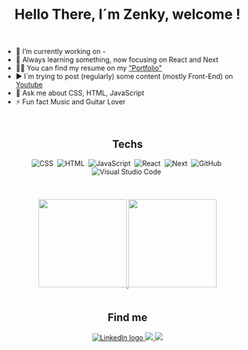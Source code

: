 <h1 align='center'> Hello There, I´m Zenky, welcome ! </h1>
<br />

* 🔭 I’m currently working on - <br>
* 🌱 Always learning something, now focusing on React and Next <br>
* 👨‍💻 You can find my resume on my ["Portfolio"](https://www.bzenky.com) <br>
* ▶️ I´m trying to post (regularly) some content (mostly Front-End) on [Youtube](https://www.youtube.com/channel/UCCe8rx30_1ZJ6M4oPzSJHiA) <br>
* 💬 Ask me about CSS, HTML, JavaScript <br>
* ⚡ Fun fact Music and Guitar Lover

 
<br /> 

<h2 align='center'> Techs </h2>
 
<div align='center'>
 
 ![CSS](https://img.shields.io/badge/CSS3-1572B6?style=for-the-badge&logo=css3&logoColor=white)&nbsp;
 ![HTML](https://img.shields.io/badge/HTML5-E34F26?style=for-the-badge&logo=html5&logoColor=white)&nbsp;
 ![JavaScript](https://img.shields.io/badge/JavaScript-323330?style=for-the-badge&logo=javascript&logoColor=F7DF1E)&nbsp;
 ![React](https://img.shields.io/badge/React-20232A?style=for-the-badge&logo=react&logoColor=61DAFB)&nbsp;
 ![Next](https://img.shields.io/badge/next.js-000000?style=for-the-badge&logo=nextdotjs&logoColor=white)&nbsp;
 ![GitHub](https://img.shields.io/badge/GitHub-100000?style=for-the-badge&logo=github&logoColor=white)&nbsp;
 ![Visual Studio Code](https://img.shields.io/badge/Visual_Studio_Code-0078D4?style=for-the-badge&logo=visual%20studio%20code&logoColor=white)&nbsp;
 
</div>
 
 </h2>

 
<br />
<br />
 
 <div align='center'> 
  <a href="https://github.com/bzenky">
   <img height="180em" src="https://github-readme-stats.vercel.app/api?username=bzenky&show_icons=true&theme=tokyonight&include_all_commits=true&count_private=true"/>
   <img height="180em" src="https://github-readme-stats.vercel.app/api/top-langs/?username=bzenky&layout=compact&langs_count=16&theme=tokyonight"/>
  </a>
</div>

<br />
 
<h2 align='center'> Find me </h2>

<p align='center'>
 <a href = "https://www.linkedin.com/in/bzenky/" target="_blank">
  <img src="https://img.shields.io/badge/-LinkedIn-%230077B5?style=for-the-badge&logo=linkedin&logoColor=white" alt="LinkedIn logo" />
 </a>

 <a href="https://www.youtube.com/channel/UCCe8rx30_1ZJ6M4oPzSJHiA" target="_blank">
  <img src="https://img.shields.io/badge/YouTube-FF0000?style=for-the-badge&logo=youtube&logoColor=white">
 </a>

 <a href="https://www.twitter.com/zenky" target="_blank">
  <img src="https://img.shields.io/badge/-Twitter-blueviolet?style=for-the-badge&logo=twitter&logoColor=white">
 </a>
</p>

